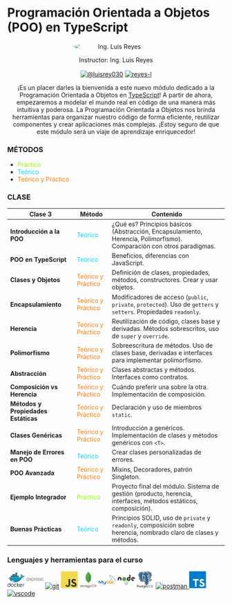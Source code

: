 # Programación Orientada a Objetos (POO) en TypeScript

<p align="center" style="display: flex; flex-direction: column; align-items: center; justify-content: center;">
  <img style="border-radius: 100%; flex-direction: column" src="https://avatars.githubusercontent.com/u/171001900?v=4" alt="Ing. Luis Reyes" width="200">
  <p align="center">Instructor: Ing. Luis Reyes</p>
</p>

<p align="center">
<a href="https://twitter.com/luisrey030" target="blank"><img align="center" src="https://raw.githubusercontent.com/rahuldkjain/github-profile-readme-generator/master/src/images/icons/Social/twitter.svg" alt="@luisrey030" height="30" width="40" /></a>
<a href="https://linkedin.com/in/ing-reyes" target="blank"><img align="center" src="https://raw.githubusercontent.com/rahuldkjain/github-profile-readme-generator/master/src/images/icons/Social/linked-in-alt.svg" alt="reyes-l" height="30" width="40" /></a>
</p>

<p align="center">¡Es un placer darles la bienvenida a este nuevo módulo dedicado a la Programación Orientada a Objetos en  <a href="https://www.typescriptlang.org/docs/" target="_blank">TypeScript</a>! A partir de ahora, empezaremos a modelar el mundo real en código de una manera más intuitiva y poderosa. La Programación Orientada a Objetos nos brinda herramientas para organizar nuestro código de forma eficiente, reutilizar componentes y crear aplicaciones más complejas. ¡Estoy seguro de que este módulo será un viaje de aprendizaje enriquecedor!
</p>

### MÉTODOS

- <span style="color: #94fc03">Práctico</span>
- <span style="color: #03d7fc">Teórico</span>
- <span style="color: #fc7b03">Teórico y Práctico</span>

### CLASE

| **Clase 3** | **Método**          | **Contenido**                                                                                                                                               |
|-----------|---------------------|-------------------------------------------------------------------------------------------------------------------------------------------------------------|
| **Introducción a la POO**   | <span style="color:#03d7fc">Teórico</span>             | ¿Qué es? Principios básicos (Abstracción, Encapsulamiento, Herencia, Polimorfismo). Comparación con otros paradigmas.                |
| **POO en TypeScript**   | <span style="color:#03d7fc">Teórico</span>             | Beneficios, diferencias con JavaScript.                                                                                                 |
| **Clases y Objetos**   | <span style="color:#fc7b03">Teórico y Práctico</span>  | Definición de clases, propiedades, métodos, constructores. Crear y usar objetos.                                                         |
| **Encapsulamiento**   | <span style="color:#fc7b03">Teórico y Práctico</span>  | Modificadores de acceso (`public`, `private`, `protected`). Uso de `getters` y `setters`. Propiedades `readonly`.                          |
| **Herencia**   | <span style="color:#fc7b03">Teórico y Práctico</span>  | Reutilización de código, clases base y derivadas. Métodos sobrescritos, uso de `super` y `override`.                                              |
| **Polimorfismo**   | <span style="color:#fc7b03">Teórico y Práctico</span>  | Sobreescritura de métodos. Uso de clases base, derivadas e interfaces para implementar polimorfismo.                                          |
| **Abstracción**   | <span style="color:#fc7b03">Teórico y Práctico</span>  | Clases abstractas y métodos. Interfaces como contratos.                                                                                       |
| **Composición vs Herencia**   | <span style="color:#fc7b03">Teórico y Práctico</span>  | Cuándo preferir una sobre la otra. Implementación de composición.                                                                 |
| **Métodos y Propiedades Estáticas**   | <span style="color:#fc7b03">Teórico y Práctico</span>  | Declaración y uso de miembros `static`.                                                                                   |
| **Clases Genéricas**  | <span style="color:#fc7b03">Teórico y Práctico</span>  | Introducción a genéricos. Implementación de clases y métodos genéricos con `<T>`.                                                         |
| **Manejo de Errores en POO**  | <span style="color:#03d7fc">Teórico</span>             | Crear clases personalizadas de errores.                                                                                          |
| **POO Avanzada**  | <span style="color:#fc7b03">Teórico y Práctico</span>  | Mixins, Decoradores, patrón Singleton.                                                                                                       |
| **Ejemplo Integrador**  | <span style="color:#94fc03">Práctico</span>            | Proyecto final del módulo. Sistema de gestión (producto, herencia, interfaces, métodos estáticos, composición).                                    |
| **Buenas Prácticas**  | <span style="color:#03d7fc">Teórico</span>             | Principios SOLID, uso de `private` y `readonly`, composición sobre herencia, nombrado claro de clases y métodos.                         |

### Lenguajes y herramientas para el curso
<p align="left"> <a href="https://www.docker.com/" target="_blank" rel="noreferrer"> <img src="https://raw.githubusercontent.com/devicons/devicon/master/icons/docker/docker-original-wordmark.svg" alt="docker" width="40" height="40"/></a> <a href="https://expressjs.com" target="_blank" rel="noreferrer"> <img src="https://raw.githubusercontent.com/devicons/devicon/master/icons/express/express-original-wordmark.svg" alt="express" width="40" height="40"/></a> <a href="https://git-scm.com/" target="_blank" rel="noreferrer"> <img src="https://www.vectorlogo.zone/logos/git-scm/git-scm-icon.svg" alt="git" width="40" height="40"/></a> <a href="https://developer.mozilla.org/en-US/docs/Web/JavaScript" target="_blank" rel="noreferrer"> <img src="https://raw.githubusercontent.com/devicons/devicon/master/icons/javascript/javascript-original.svg" alt="javascript" width="40" height="40"/></a> <a href="https://www.mongodb.com/" target="_blank" rel="noreferrer"> <img src="https://raw.githubusercontent.com/devicons/devicon/master/icons/mongodb/mongodb-original-wordmark.svg" alt="mongodb" width="40" height="40"/></a> <a href="https://www.mysql.com/" target="_blank" rel="noreferrer"> <img src="https://raw.githubusercontent.com/devicons/devicon/master/icons/mysql/mysql-original-wordmark.svg" alt="mysql" width="40" height="40"/></a> <a href="https://nodejs.org" target="_blank" rel="noreferrer"> <img src="https://raw.githubusercontent.com/devicons/devicon/master/icons/nodejs/nodejs-original-wordmark.svg" alt="nodejs" width="40" height="40"/></a> <a href="https://www.postgresql.org" target="_blank" rel="noreferrer"> <img src="https://raw.githubusercontent.com/devicons/devicon/master/icons/postgresql/postgresql-original-wordmark.svg" alt="postgresql" width="40" height="40"/></a> <a href="https://postman.com" target="_blank" rel="noreferrer"> <img src="https://www.vectorlogo.zone/logos/getpostman/getpostman-icon.svg" alt="postman" width="40" height="40"/> </a> <a href="https://www.typescriptlang.org/" target="_blank" rel="noreferrer"> <img src="https://raw.githubusercontent.com/devicons/devicon/master/icons/typescript/typescript-original.svg" alt="typescript" width="40" height="40"/> </a> <a href="https://code.visualstudio.com/" target="_blank" rel="noreferrer"> <img src="https://upload.wikimedia.org/wikipedia/commons/9/9a/Visual_Studio_Code_1.35_icon.svg" alt="vscode" width="40" height="40"/> </a> 
</p>
